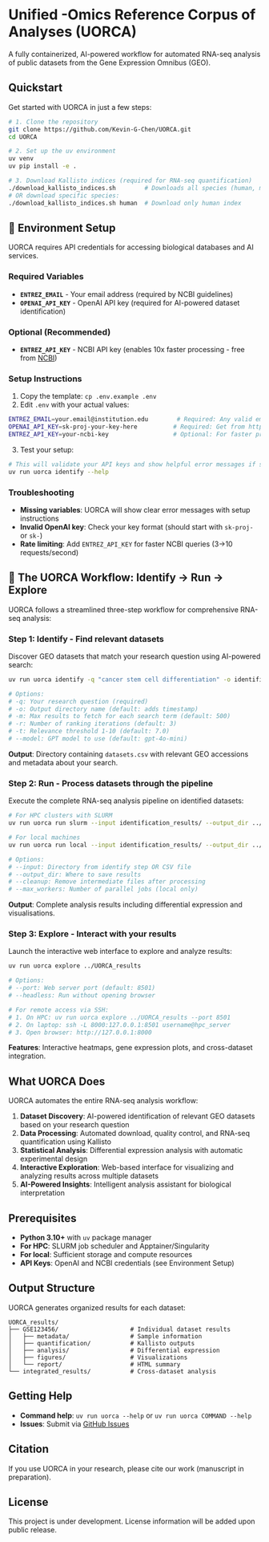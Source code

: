 # Unified -Omics Reference Corpus of Analyses (UORCA)

A fully containerized, AI-powered workflow for automated RNA-seq analysis of public datasets from the Gene Expression Omnibus (GEO).

## Quickstart

Get started with UORCA in just a few steps:

```bash
# 1. Clone the repository
git clone https://github.com/Kevin-G-Chen/UORCA.git
cd UORCA

# 2. Set up the uv environment
uv venv
uv pip install -e .

# 3. Download Kallisto indices (required for RNA-seq quantification)
./download_kallisto_indices.sh        # Downloads all species (human, mouse, dog, monkey, zebrafish)
# OR download specific species:
./download_kallisto_indices.sh human  # Download only human index
```

## 🔑 Environment Setup

UORCA requires API credentials for accessing biological databases and AI services.

### Required Variables
- **`ENTREZ_EMAIL`** - Your email address (required by NCBI guidelines)
- **`OPENAI_API_KEY`** - OpenAI API key (required for AI-powered dataset identification)

### Optional (Recommended)
- **`ENTREZ_API_KEY`** - NCBI API key (enables 10x faster processing - free from [NCBI](https://www.ncbi.nlm.nih.gov/account/settings/))

### Setup Instructions
1. Copy the template: `cp .env.example .env`
2. Edit `.env` with your actual values:
```bash
ENTREZ_EMAIL=your.email@institution.edu        # Required: Any valid email
OPENAI_API_KEY=sk-proj-your-key-here          # Required: Get from https://platform.openai.com/api-keys
ENTREZ_API_KEY=your-ncbi-key                  # Optional: For faster processing
```

3. Test your setup:
```bash
# This will validate your API keys and show helpful error messages if something is wrong
uv run uorca identify --help
```

### Troubleshooting
- **Missing variables**: UORCA will show clear error messages with setup instructions
- **Invalid OpenAI key**: Check your key format (should start with `sk-proj-` or `sk-`)
- **Rate limiting**: Add `ENTREZ_API_KEY` for faster NCBI queries (3→10 requests/second)

## 🚀 The UORCA Workflow: Identify → Run → Explore

UORCA follows a streamlined three-step workflow for comprehensive RNA-seq analysis:

### Step 1: Identify - Find relevant datasets
Discover GEO datasets that match your research question using AI-powered search:

```bash
uv run uorca identify -q "cancer stem cell differentiation" -o identification_results

# Options:
# -q: Your research question (required)
# -o: Output directory name (default: adds timestamp)
# -m: Max results to fetch for each search term (default: 500)
# -r: Number of ranking iterations (default: 3)
# -t: Relevance threshold 1-10 (default: 7.0)
# --model: GPT model to use (default: gpt-4o-mini)
```

**Output**: Directory containing `datasets.csv` with relevant GEO accessions and metadata about your search.

### Step 2: Run - Process datasets through the pipeline
Execute the complete RNA-seq analysis pipeline on identified datasets:

```bash
# For HPC clusters with SLURM
uv run uorca run slurm --input identification_results/ --output_dir ../UORCA_results

# For local machines
uv run uorca run local --input identification_results/ --output_dir ../UORCA_results --max_workers 4

# Options:
# --input: Directory from identify step OR CSV file
# --output_dir: Where to save results
# --cleanup: Remove intermediate files after processing
# --max_workers: Number of parallel jobs (local only)
```

**Output**: Complete analysis results including differential expression and visualisations.

### Step 3: Explore - Interact with your results
Launch the interactive web interface to explore and analyze results:

```bash
uv run uorca explore ../UORCA_results

# Options:
# --port: Web server port (default: 8501)
# --headless: Run without opening browser

# For remote access via SSH:
# 1. On HPC: uv run uorca explore ../UORCA_results --port 8501
# 2. On laptop: ssh -L 8000:127.0.0.1:8501 username@hpc_server
# 3. Open browser: http://127.0.0.1:8000
```

**Features**: Interactive heatmaps, gene expression plots, and cross-dataset integration.

## What UORCA Does

UORCA automates the entire RNA-seq analysis workflow:

1. **Dataset Discovery**: AI-powered identification of relevant GEO datasets based on your research question
2. **Data Processing**: Automated download, quality control, and RNA-seq quantification using Kallisto
3. **Statistical Analysis**: Differential expression analysis with automatic experimental design
4. **Interactive Exploration**: Web-based interface for visualizing and analyzing results across multiple datasets
5. **AI-Powered Insights**: Intelligent analysis assistant for biological interpretation

## Prerequisites

- **Python 3.10+** with `uv` package manager
- **For HPC**: SLURM job scheduler and Apptainer/Singularity
- **For local**: Sufficient storage and compute resources
- **API Keys**: OpenAI and NCBI credentials (see Environment Setup)

## Output Structure

UORCA generates organized results for each dataset:

```
UORCA_results/
├── GSE123456/                    # Individual dataset results
│   ├── metadata/                 # Sample information
│   ├── quantification/           # Kallisto outputs
│   ├── analysis/                 # Differential expression
│   ├── figures/                  # Visualizations
│   └── report/                   # HTML summary
└── integrated_results/           # Cross-dataset analysis
```

## Getting Help

- **Command help**: `uv run uorca --help` or `uv run uorca COMMAND --help`
- **Issues**: Submit via [GitHub Issues](https://github.com/Kevin-G-Chen/UORCA/issues)

## Citation

If you use UORCA in your research, please cite our work (manuscript in preparation).

## License

This project is under development. License information will be added upon public release.